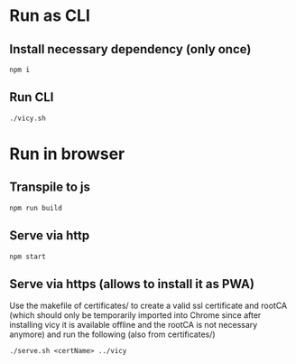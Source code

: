 # Run as CLI

## Install necessary dependency (only once)

    npm i

## Run CLI

    ./vicy.sh

# Run in browser

## Transpile to js

    npm run build

## Serve via http

    npm start

## Serve via https (allows to install it as PWA)

Use the makefile of certificates/ to create a valid ssl certificate and rootCA
(which should only be temporarily imported into Chrome since after installing vicy
it is available offline and the rootCA is not necessary anymore)
and run the following (also from certificates/)

    ./serve.sh <certName> ../vicy

